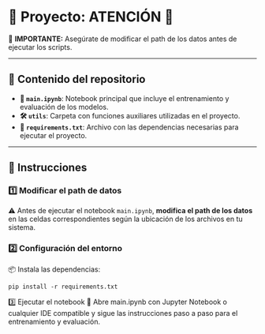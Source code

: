 # 🚨 Proyecto: ATENCIÓN 🚨
🔴 **IMPORTANTE:** Asegúrate de modificar el path de los datos antes de ejecutar los scripts.

---

## 📁 Contenido del repositorio

- **📒 `main.ipynb`**: Notebook principal que incluye el entrenamiento y evaluación de los modelos.
- **🛠️ `utils`**: Carpeta con funciones auxiliares utilizadas en el proyecto.
- **📄 `requirements.txt`**: Archivo con las dependencias necesarias para ejecutar el proyecto.

---

## 📝 Instrucciones

### 1️⃣ Modificar el path de datos
⚠️ Antes de ejecutar el notebook `main.ipynb`, **modifica el path de los datos** en las celdas correspondientes según la ubicación de los archivos en tu sistema.

### 2️⃣ Configuración del entorno
📦 Instala las dependencias:
```
pip install -r requirements.txt
```
3️⃣ Ejecutar el notebook
📂 Abre main.ipynb con Jupyter Notebook o cualquier IDE compatible y sigue las instrucciones paso a paso para el entrenamiento y evaluación.


